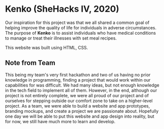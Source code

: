 # Kenko (SheHacks IV, 2020)

Our inspiration for this project was that we all shared a common goal of helping improve the quality of life for individuals in adverse circumstances. 
The purpose of **Kenko** is to assist individuals who have medical conditions to manage or treat their illnesses with set meal recipes.

This website was built using HTML, CSS. 


## Note from Team
This being my team's very first hackathon and two of us having no prior knowledge in programming, finding a project that would work within our capabilities for was difficult. 
We had many ideas, but not enough knowledge in the tech field to implement all of them. However, in the end, although our project is not entirely complete, 
we were all proud of our project and of ourselves for stepping outside our comfort zone to take on a higher-level project. 
As a team, we were able to build a website and app prototypes, branding mockups, and create a project we are passionate about. Hopefully one day we will be able to put this website and app design into reality, but for now, we still have much more to learn and develop.
